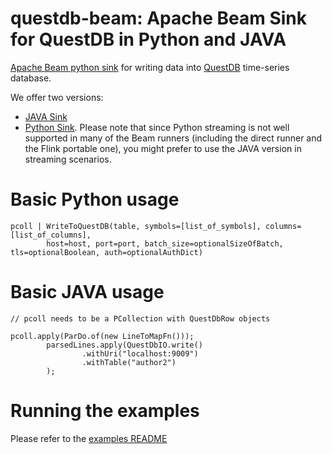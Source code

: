 # questdb-beam: Apache Beam Sink for QuestDB in Python and JAVA

[Apache Beam python sink](https://beam.apache.org/) for writing data into [QuestDB](https://questdb.io) time-series
database.

We offer two versions:

* [JAVA Sink](./java/)
* [Python Sink](./python/). Please note that since Python streaming is not well supported in many of the Beam runners (including
the direct runner and the Flink portable one), you might prefer to use the JAVA version in streaming scenarios.


# Basic Python usage

```
pcoll | WriteToQuestDB(table, symbols=[list_of_symbols], columns=[list_of_columns],
        host=host, port=port, batch_size=optionalSizeOfBatch, tls=optionalBoolean, auth=optionalAuthDict)
```

# Basic JAVA usage

```
// pcoll needs to be a PCollection with QuestDbRow objects

pcoll.apply(ParDo.of(new LineToMapFn()));
        parsedLines.apply(QuestDbIO.write()
                .withUri("localhost:9009")
                .withTable("author2")
        );
```

# Running the examples

Please refer to the [examples README](./examples/)
